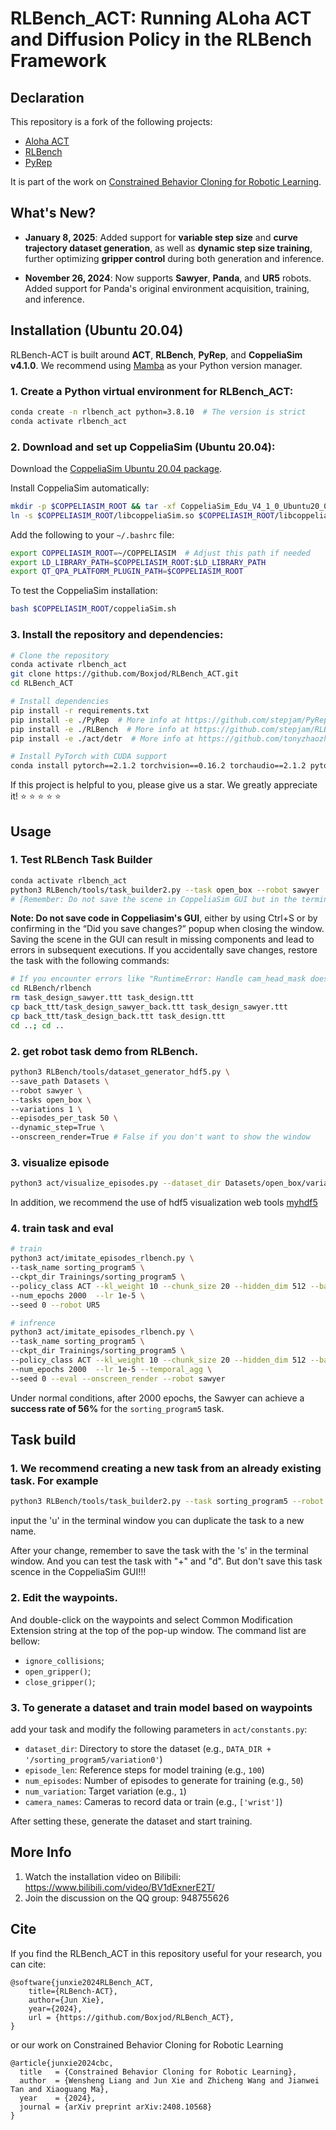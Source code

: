 
# RLBench_ACT: Running ALoha ACT and Diffusion Policy in the RLBench Framework

## Declaration

This repository is a fork of the following projects:
- [Aloha ACT](https://github.com/tonyzhaozh/act)
- [RLBench](https://github.com/stepjam/RLBench)
- [PyRep](https://github.com/stepjam/PyRep)

It is part of the work on [Constrained Behavior Cloning for Robotic Learning](https://arxiv.org/abs/2408.10568?context=cs.RO).

## What's New?

- **January 8, 2025**: Added support for **variable step size** and **curve trajectory dataset generation**, as well as **dynamic step size training**, further optimizing **gripper control** during both generation and inference.

- **November 26, 2024**: Now supports **Sawyer**, **Panda**, and **UR5** robots. Added support for Panda's original environment acquisition, training, and inference.

## Installation (Ubuntu 20.04)

RLBench-ACT is built around **ACT**, **RLBench**, **PyRep**, and **CoppeliaSim v4.1.0**. We recommend using [Mamba](https://github.com/conda-forge/miniforge) as your Python version manager.

### 1. Create a Python virtual environment for RLBench_ACT:

```bash
conda create -n rlbench_act python=3.8.10  # The version is strict
conda activate rlbench_act
```

### 2. Download and set up CoppeliaSim (Ubuntu 20.04):

Download the [CoppeliaSim Ubuntu 20.04 package](https://www.coppeliarobotics.com/files/V4_1_0/CoppeliaSim_Edu_V4_1_0_Ubuntu20_04.tar.xz).

Install CoppeliaSim automatically:

```bash
mkdir -p $COPPELIASIM_ROOT && tar -xf CoppeliaSim_Edu_V4_1_0_Ubuntu20_04.tar.xz -C $COPPELIASIM_ROOT --strip-components 1
ln -s $COPPELIASIM_ROOT/libcoppeliaSim.so $COPPELIASIM_ROOT/libcoppeliaSim.so.1
```

Add the following to your `~/.bashrc` file:

```bash
export COPPELIASIM_ROOT=~/COPPELIASIM  # Adjust this path if needed
export LD_LIBRARY_PATH=$COPPELIASIM_ROOT:$LD_LIBRARY_PATH
export QT_QPA_PLATFORM_PLUGIN_PATH=$COPPELIASIM_ROOT
```

To test the CoppeliaSim installation:

```bash
bash $COPPELIASIM_ROOT/coppeliaSim.sh
```

### 3. Install the repository and dependencies:

```bash
# Clone the repository
conda activate rlbench_act
git clone https://github.com/Boxjod/RLBench_ACT.git
cd RLBench_ACT

# Install dependencies
pip install -r requirements.txt
pip install -e ./PyRep  # More info at https://github.com/stepjam/PyRep
pip install -e ./RLBench  # More info at https://github.com/stepjam/RLBench
pip install -e ./act/detr  # More info at https://github.com/tonyzhaozh/act

# Install PyTorch with CUDA support
conda install pytorch==2.1.2 torchvision==0.16.2 torchaudio==2.1.2 pytorch-cuda=12.1 -c pytorch -c nvidia
```

If this project is helpful to you, please give us a star. We greatly appreciate it! ⭐ ⭐ ⭐ ⭐ ⭐

## Usage

### 1. Test RLBench Task Builder

```bash
conda activate rlbench_act
python3 RLBench/tools/task_builder2.py --task open_box --robot sawyer 
# [Remember: Do not save the scene in CoppeliaSim GUI but in the terminator with input 's']
```
**Note: Do not save code in Coppeliasim's GUI**, either by using Ctrl+S or by confirming in the “Did you save changes?” popup when closing the window. Saving the scene in the GUI can result in missing components and lead to errors in subsequent executions. If you accidentally save changes, restore the task with the following commands:

```bash
# If you encounter errors like "RuntimeError: Handle cam_head_mask does not exist"
cd RLBench/rlbench
rm task_design_sawyer.ttt task_design.ttt
cp back_ttt/task_design_sawyer_back.ttt task_design_sawyer.ttt
cp back_ttt/task_design_back.ttt task_design.ttt
cd ..; cd ..
```

### 2. get robot task demo from RLBench. 

    
```bash
python3 RLBench/tools/dataset_generator_hdf5.py \
--save_path Datasets \
--robot sawyer \
--tasks open_box \
--variations 1 \
--episodes_per_task 50 \
--dynamic_step=True \
--onscreen_render=True # False if you don't want to show the window
```

### 3. visualize episode

```bash
python3 act/visualize_episodes.py --dataset_dir Datasets/open_box/variation0 --episode_idx 0
```
In addition, we recommend the use of hdf5 visualization web tools [myhdf5](https://myhdf5.hdfgroup.org/)

### 4. train task and eval
    
```bash
# train
python3 act/imitate_episodes_rlbench.py \
--task_name sorting_program5 \
--ckpt_dir Trainings/sorting_program5 \
--policy_class ACT --kl_weight 10 --chunk_size 20 --hidden_dim 512 --batch_size 8 --dim_feedforward 3200 \
--num_epochs 2000  --lr 1e-5 \
--seed 0 --robot UR5 

# infrence
python3 act/imitate_episodes_rlbench.py \
--task_name sorting_program5 \
--ckpt_dir Trainings/sorting_program5 \
--policy_class ACT --kl_weight 10 --chunk_size 20 --hidden_dim 512 --batch_size 8 --dim_feedforward 3200 \
--num_epochs 2000  --lr 1e-5 --temporal_agg \
--seed 0 --eval --onscreen_render --robot sawyer 
```
Under normal conditions, after 2000 epochs, the Sawyer can achieve a **success rate of 56%** for the `sorting_program5` task.

## Task build

### 1. We recommend creating a new task from an already existing task. For example

```bash
python3 RLBench/tools/task_builder2.py --task sorting_program5 --robot sawyer
```
input the 'u' in the terminal window you can duplicate the task to a new name.

After your change, remember to save the task with the 's' in the terminal window. And you can test the task with "+" and "d".
But don't save this task scence in the CoppeliaSim GUI!!!

### 2. Edit the waypoints. 
And double-click on the waypoints and select Common Modification Extension string at the top of the pop-up window. The command list are bellow:

- `ignore_collisions`;
- `open_gripper()`;
- `close_gripper()`;
<!-- - `steps(12)`; # You can set a fixed number of steps to reach this path point. -->

### 3. To generate a dataset and train model based on waypoints 

add your task and modify the following parameters in `act/constants.py`:

- `dataset_dir`: Directory to store the dataset (e.g., `DATA_DIR + '/sorting_program5/variation0'`)
- `episode_len`: Reference steps for model training (e.g., `100`)
- `num_episodes`: Number of episodes to generate for training (e.g., `50`)
- `num_variation`: Target variation (e.g., `1`)
- `camera_names`: Cameras to record data or train (e.g., `['wrist']`)

After setting these, generate the dataset and start training.

## More Info
1. Watch the installation video on Bilibili: https://www.bilibili.com/video/BV1dExnerE2T/
2. Join the discussion on the QQ group: 948755626

## Cite
If you find the RLBench_ACT in this repository useful for your research, you can cite:
```
@software{junxie2024RLBench_ACT,
    title={RLBench-ACT},
    author={Jun Xie},
    year={2024},
    url = {https://github.com/Boxjod/RLBench_ACT},
}
```
or our work on Constrained Behavior Cloning for Robotic Learning
```
@article{junxie2024cbc,
  title   = {Constrained Behavior Cloning for Robotic Learning},
  author  = {Wensheng Liang and Jun Xie and Zhicheng Wang and Jianwei Tan and Xiaoguang Ma},
  year    = {2024},
  journal = {arXiv preprint arXiv:2408.10568}
}
```



